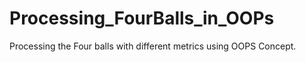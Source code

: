 # Processing_FourBalls_in_OOPs
Processing the Four balls with different metrics using OOPS Concept.
